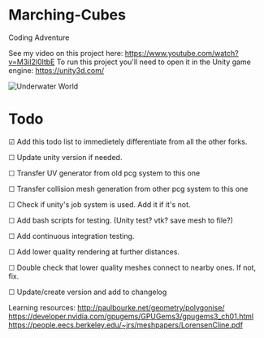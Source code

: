 # Marching-Cubes
Coding Adventure

See my video on this project here: https://www.youtube.com/watch?v=M3iI2l0ltbE
To run this project you'll need to open it in the Unity game engine: https://unity3d.com/

![Underwater World](https://i.boring.host/10RZs7xV.png)

# Todo

☑ Add this todo list to immedietely differentiate from all the other forks.

☐ Update unity version if needed.

☐ Transfer UV generator from old pcg system to this one

☐ Transfer collision mesh generation from other pcg system to this one

☐ Check if unity's job system is used. Add it if it's not.

☐ Add bash scripts for testing. (Unity test? vtk? save mesh to file?)

☐ Add continuous integration testing.

☐ Add lower quality rendering at further distances.

☐ Double check that lower quality meshes connect to nearby ones. If not, fix.

☐ Update/create version and add to changelog

Learning resources:
http://paulbourke.net/geometry/polygonise/
https://developer.nvidia.com/gpugems/GPUGems3/gpugems3_ch01.html
https://people.eecs.berkeley.edu/~jrs/meshpapers/LorensenCline.pdf
